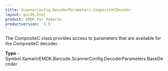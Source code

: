 ```yaml
---
title: ScannerConfig.DecoderParameters.CompositeCDecoder
layout: guide.html 
product: EMDK For Xamarin 
productversion: '2.5' 
---
```

The CompositeC class provides access to parameters that are available for the CompositeC decoder.

**Type** - Symbol.XamarinEMDK.Barcode.ScannerConfig.DecoderParameters.BaseDecoder



